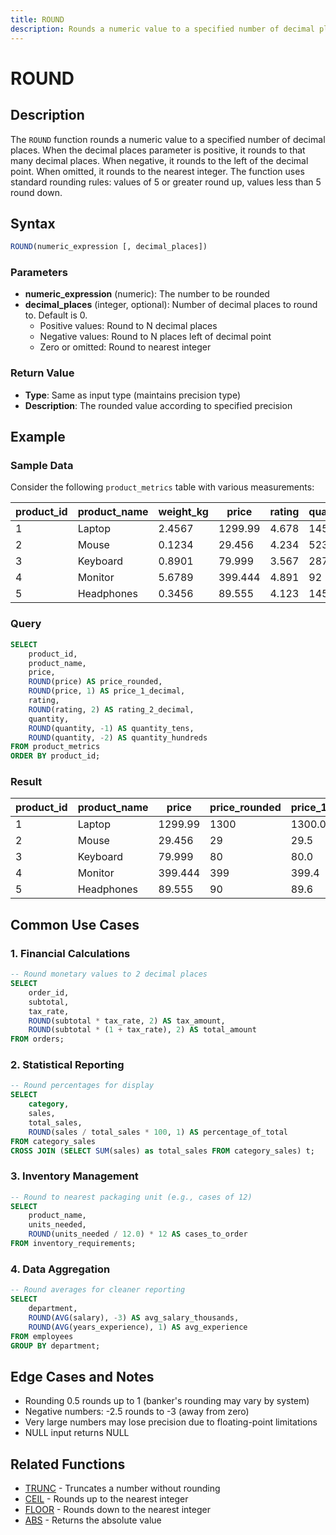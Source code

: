 ```yaml
---
title: ROUND
description: Rounds a numeric value to a specified number of decimal places
---
```


# ROUND

## Description
The `ROUND` function rounds a numeric value to a specified number of decimal places. When the decimal places parameter is positive, it rounds to that many decimal places. When negative, it rounds to the left of the decimal point. When omitted, it rounds to the nearest integer. The function uses standard rounding rules: values of 5 or greater round up, values less than 5 round down.

## Syntax
```sql
ROUND(numeric_expression [, decimal_places])
```

### Parameters
- **numeric_expression** (numeric): The number to be rounded
- **decimal_places** (integer, optional): Number of decimal places to round to. Default is 0.
  - Positive values: Round to N decimal places
  - Negative values: Round to N places left of decimal point
  - Zero or omitted: Round to nearest integer

### Return Value
- **Type**: Same as input type (maintains precision type)
- **Description**: The rounded value according to specified precision

## Example

### Sample Data
Consider the following `product_metrics` table with various measurements:

| product_id | product_name | weight_kg | price    | rating  | quantity |
|------------|-------------|-----------|----------|---------|----------|
| 1          | Laptop      | 2.4567    | 1299.99  | 4.678   | 145      |
| 2          | Mouse       | 0.1234    | 29.456   | 4.234   | 523      |
| 3          | Keyboard    | 0.8901    | 79.999   | 3.567   | 287      |
| 4          | Monitor     | 5.6789    | 399.444  | 4.891   | 92       |
| 5          | Headphones  | 0.3456    | 89.555   | 4.123   | 1456     |

### Query
```sql
SELECT 
    product_id,
    product_name,
    price,
    ROUND(price) AS price_rounded,
    ROUND(price, 1) AS price_1_decimal,
    rating,
    ROUND(rating, 2) AS rating_2_decimal,
    quantity,
    ROUND(quantity, -1) AS quantity_tens,
    ROUND(quantity, -2) AS quantity_hundreds
FROM product_metrics
ORDER BY product_id;
```

### Result
| product_id | product_name | price    | price_rounded | price_1_decimal | rating | rating_2_decimal | quantity | quantity_tens | quantity_hundreds |
|------------|-------------|----------|---------------|-----------------|--------|------------------|----------|---------------|-------------------|
| 1          | Laptop      | 1299.99  | 1300          | 1300.0          | 4.678  | 4.68             | 145      | 150           | 100               |
| 2          | Mouse       | 29.456   | 29            | 29.5            | 4.234  | 4.23             | 523      | 520           | 500               |
| 3          | Keyboard    | 79.999   | 80            | 80.0            | 3.567  | 3.57             | 287      | 290           | 300               |
| 4          | Monitor     | 399.444  | 399           | 399.4           | 4.891  | 4.89             | 92       | 90            | 100               |
| 5          | Headphones  | 89.555   | 90            | 89.6            | 4.123  | 4.12             | 1456     | 1460          | 1500              |

## Common Use Cases

### 1. Financial Calculations
```sql
-- Round monetary values to 2 decimal places
SELECT 
    order_id,
    subtotal,
    tax_rate,
    ROUND(subtotal * tax_rate, 2) AS tax_amount,
    ROUND(subtotal * (1 + tax_rate), 2) AS total_amount
FROM orders;
```

### 2. Statistical Reporting
```sql
-- Round percentages for display
SELECT 
    category,
    sales,
    total_sales,
    ROUND(sales / total_sales * 100, 1) AS percentage_of_total
FROM category_sales
CROSS JOIN (SELECT SUM(sales) as total_sales FROM category_sales) t;
```

### 3. Inventory Management
```sql
-- Round to nearest packaging unit (e.g., cases of 12)
SELECT 
    product_name,
    units_needed,
    ROUND(units_needed / 12.0) * 12 AS cases_to_order
FROM inventory_requirements;
```

### 4. Data Aggregation
```sql
-- Round averages for cleaner reporting
SELECT 
    department,
    ROUND(AVG(salary), -3) AS avg_salary_thousands,
    ROUND(AVG(years_experience), 1) AS avg_experience
FROM employees
GROUP BY department;
```

## Edge Cases and Notes
- Rounding 0.5 rounds up to 1 (banker's rounding may vary by system)
- Negative numbers: -2.5 rounds to -3 (away from zero)
- Very large numbers may lose precision due to floating-point limitations
- NULL input returns NULL

## Related Functions
- [TRUNC](./trunc.md) - Truncates a number without rounding
- [CEIL](./ceil.md) - Rounds up to the nearest integer
- [FLOOR](./floor.md) - Rounds down to the nearest integer
- [ABS](./abs.md) - Returns the absolute value